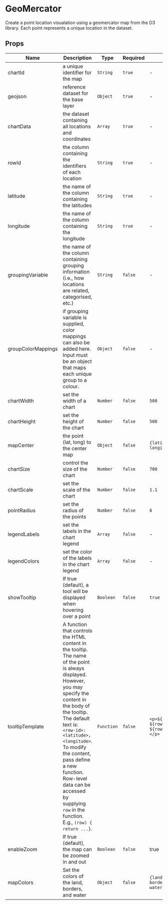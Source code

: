 # GeoMercator

Create a point location visualation using a geomercator map from the D3 library. Each point represents a unique location in the dataset. 

## Props

<!-- @vuese:GeoMercator:props:start -->
|Name|Description|Type|Required|Default|
|---|---|---|---|---|
|chartId|a unique identifier for the map|`String`|`true`|-|
|geojson|reference dataset for the base layer|`Object`|`true`|-|
|chartData|the dataset containing all locations and coordinates|`Array`|`true`|-|
|rowId|the column containing the identifiers of each location|`String`|`true`|-|
|latitude|the name of the column containing the latitudes|`String`|`true`|-|
|longitude|the name of the column containing the longitude|`String`|`true`|-|
|groupingVariable|the name of the column containing grouping information (i.e., how locations are related, categorised, etc.)|`String`|`false`|-|
|groupColorMappings|if grouping variable is supplied, color mappings can also be added here. Input must be an object that maps each unique group to a colour.|`Object`|`false`|-|
|chartWidth|set the width of a chart|`Number`|`false`|`500`|
|chartHeight|set the height of the chart|`Number`|`false`|`500`|
|mapCenter|the point (lat, long) to the center map|`Object`|`false`|`{latitude: 3.55, longitude: 47.55 }`|
|chartSize|control the size of the chart|`Number`|`false`|`700`|
|chartScale|set the scale of the chart|`Number`|`false`|`1.1`|
|pointRadius|set the radius of the points|`Number`|`false`|`6`|
|legendLabels|set the labels in the chart legend|`Array`|`false`|-|
|legendColors|set the color of the labels in the chart legend|`Array`|`false`|-|
|showTooltip|If true (default), a tool will be displayed when hovering over a point|`Boolean`|`false`|`true`|
|tooltipTemplate|A function that controls the HTML content in the tooltip. The name of the point is always displayed. However, you may specify the content in the body of the tooltip. The default text is: `<row-id>: <latitude>, <longitude>`. To modify the content, pass define a new function. Row-level data can be accessed by supplying `row` in the function. E.g., `(row) { return ...}`.|`Function`|`false`|`<p>${row[this.rowId]}: ${row[this.latitude]}, ${row[this.longitude]}</p>`|
|enableZoom|If true (default), the map can be zoomed in and out|`Boolean`|`false`|true|
|mapColors|Set the colors of the land, borders, and water|`Object`|`false`|`{land: '#4E5327', border: '#757D3B', water: '#6C85B5'}`|

<!-- @vuese:GeoMercator:props:end -->


